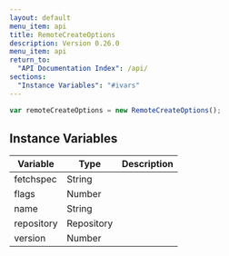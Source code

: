 ```yaml
---
layout: default
menu_item: api
title: RemoteCreateOptions
description: Version 0.26.0
menu_item: api
return_to:
  "API Documentation Index": /api/
sections:
  "Instance Variables": "#ivars"
---
```


```js
var remoteCreateOptions = new RemoteCreateOptions();
```

## <a name="ivars"></a>Instance Variables

| Variable | Type | Description |
| --- | --- | --- |
| <a name="fetchspec"></a>fetchspec | String |  |
| <a name="flags"></a>flags | Number |  |
| <a name="name"></a>name | String |  |
| <a name="repository"></a>repository | Repository |  |
| <a name="version"></a>version | Number |  |

